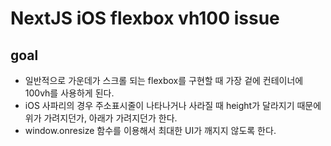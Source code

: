 # NextJS iOS flexbox vh100 issue

## goal

- 일반적으로 가운데가 스크롤 되는 flexbox를 구현할 때 가장 겉에 컨테이너에 100vh를 사용하게 된다.
- iOS 사파리의 경우 주소표시줄이 나타나거나 사라질 때 height가 달라지기 때문에 위가 가려지던가, 아래가 가려지던가 한다.
- window.onresize 함수를 이용해서 최대한 UI가 깨지지 않도록 한다.
